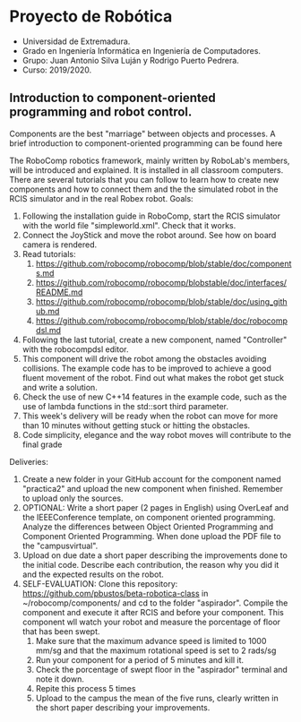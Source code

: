 # Proyecto de Robótica
- Universidad de Extremadura. 
- Grado en Ingeniería Informática en Ingeniería de Computadores.
- Grupo: Juan Antonio Silva Luján y Rodrigo Puerto Pedrera.
- Curso: 2019/2020.
## Introduction to component-oriented programming and robot control.
Components are the best "marriage" between objects and processes. A brief introduction to component-oriented programming can be found here

The RoboComp robotics framework, mainly written by RoboLab's members,  will be introduced and explained. It is installed in all classroom computers. There are several tutorials that you can follow to learn how to create new components and how to connect them and the the simulated robot in the RCIS simulator and in the real Robex robot. Goals:
1. Following the installation guide in RoboComp, start the RCIS simulator with the world file "simpleworld.xml". Check that it works.
2. Connect the JoyStick and move the robot around. See how on board camera is rendered.
3. Read tutorials:
    1. https://github.com/robocomp/robocomp/blob/stable/doc/components.md
    2. https://github.com/robocomp/robocomp/blobstable/doc/interfaces/README.md
    3. https://github.com/robocomp/robocomp/blob/stable/doc/using_github.md
    4. https://github.com/robocomp/robocomp/blob/stable/doc/robocompdsl.md
4. Following the last tutorial, create a new component, named "Controller" with the robocompdsl editor. 
5. This component will drive the robot among the obstacles avoiding collisions. The example code has to be improved to achieve a good fluent movement of the robot. Find out what makes the robot get stuck and write a solution.
6. Check the use of new C++14 features in the example code, such as the use of lambda functions in the std::sort third parameter.
7. This week's delivery will be ready when the robot can move for more than 10 minutes without getting stuck or hitting the obstacles.
8. Code simplicity, elegance and the way robot moves will contribute to the final grade

Deliveries:
1. Create a new folder in your GitHub account for the component named "practica2" and  upload the new component when finished. Remember to upload only the sources.
2. OPTIONAL: Write a short paper (2 pages in English) using OverLeaf and  the IEEEConference template, on component oriented programming. Analyze the differences between Object Oriented Programming and Component Oriented Programming. When done upload the PDF file to the "campusvirtual".
3. Upload on due date a short paper describing the improvements done to the initial code. Describe each contribution, the reason why you did it and the expected results on the robot.
4. SELF-EVALUATION: Clone this repository: https://github.com/pbustos/beta-robotica-class in ~/robocomp/components/ and cd to the folder "aspirador". Compile the component and execute it after RCIS and before your component. This component wll watch your robot and measure the porcentage of floor that has been swept.
    1. Make sure that the maximum advance speed is limited to 1000 mm/sg and that the maximum rotational speed is set to 2 rads/sg
    2. Run your component for a period of 5 minutes and kill it.
    3. Check the porcentage of swept floor in the "aspirador" terminal and note it down.
    4. Repite this process 5 times
    5. Upload to the campus the mean of the five runs, clearly written in the short paper describing your improvements.
